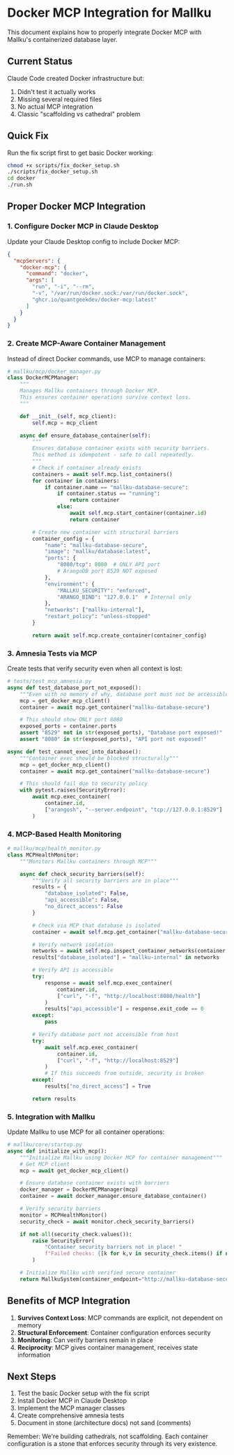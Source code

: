 # Docker MCP Integration for Mallku

This document explains how to properly integrate Docker MCP with Mallku's containerized database layer.

## Current Status

Claude Code created Docker infrastructure but:
1. Didn't test it actually works
2. Missing several required files
3. No actual MCP integration
4. Classic "scaffolding vs cathedral" problem

## Quick Fix

Run the fix script first to get basic Docker working:
```bash
chmod +x scripts/fix_docker_setup.sh
./scripts/fix_docker_setup.sh
cd docker
./run.sh
```

## Proper Docker MCP Integration

### 1. Configure Docker MCP in Claude Desktop

Update your Claude Desktop config to include Docker MCP:

```json
{
  "mcpServers": {
    "docker-mcp": {
      "command": "docker",
      "args": [
        "run", "-i", "--rm",
        "-v", "/var/run/docker.sock:/var/run/docker.sock",
        "ghcr.io/quantgeekdev/docker-mcp:latest"
      ]
    }
  }
}
```

### 2. Create MCP-Aware Container Management

Instead of direct Docker commands, use MCP to manage containers:

```python
# mallku/mcp/docker_manager.py
class DockerMCPManager:
    """
    Manages Mallku containers through Docker MCP.
    This ensures container operations survive context loss.
    """

    def __init__(self, mcp_client):
        self.mcp = mcp_client

    async def ensure_database_container(self):
        """
        Ensures database container exists with security barriers.
        This method is idempotent - safe to call repeatedly.
        """
        # Check if container already exists
        containers = await self.mcp.list_containers()
        for container in containers:
            if container.name == "mallku-database-secure":
                if container.status == "running":
                    return container
                else:
                    await self.mcp.start_container(container.id)
                    return container

        # Create new container with structural barriers
        container_config = {
            "name": "mallku-database-secure",
            "image": "mallku/database:latest",
            "ports": {
                "8080/tcp": 8080  # ONLY API port
                # ArangoDB port 8529 NOT exposed
            },
            "environment": {
                "MALLKU_SECURITY": "enforced",
                "ARANGO_BIND": "127.0.0.1"  # Internal only
            },
            "networks": ["mallku-internal"],
            "restart_policy": "unless-stopped"
        }

        return await self.mcp.create_container(container_config)
```

### 3. Amnesia Tests via MCP

Create tests that verify security even when all context is lost:

```python
# tests/test_mcp_amnesia.py
async def test_database_port_not_exposed():
    """Even with no memory of why, database port must not be accessible"""
    mcp = get_docker_mcp_client()
    container = await mcp.get_container("mallku-database-secure")

    # This should show ONLY port 8080
    exposed_ports = container.ports
    assert "8529" not in str(exposed_ports), "Database port exposed!"
    assert "8080" in str(exposed_ports), "API port not exposed!"

async def test_cannot_exec_into_database():
    """Container exec should be blocked structurally"""
    mcp = get_docker_mcp_client()
    container = await mcp.get_container("mallku-database-secure")

    # This should fail due to security policy
    with pytest.raises(SecurityError):
        await mcp.exec_container(
            container.id,
            ["arangosh", "--server.endpoint", "tcp://127.0.0.1:8529"]
        )
```

### 4. MCP-Based Health Monitoring

```python
# mallku/mcp/health_monitor.py
class MCPHealthMonitor:
    """Monitors Mallku containers through MCP"""

    async def check_security_barriers(self):
        """Verify all security barriers are in place"""
        results = {
            "database_isolated": False,
            "api_accessible": False,
            "no_direct_access": False
        }

        # Check via MCP that database is isolated
        container = await self.mcp.get_container("mallku-database-secure")

        # Verify network isolation
        networks = await self.mcp.inspect_container_networks(container.id)
        results["database_isolated"] = "mallku-internal" in networks

        # Verify API is accessible
        try:
            response = await self.mcp.exec_container(
                container.id,
                ["curl", "-f", "http://localhost:8080/health"]
            )
            results["api_accessible"] = response.exit_code == 0
        except:
            pass

        # Verify database port not accessible from host
        try:
            await self.mcp.exec_container(
                container.id,
                ["curl", "-f", "http://localhost:8529"]
            )
            # If this succeeds from outside, security is broken
        except:
            results["no_direct_access"] = True

        return results
```

### 5. Integration with Mallku

Update Mallku to use MCP for all container operations:

```python
# mallku/core/startup.py
async def initialize_with_mcp():
    """Initialize Mallku using Docker MCP for container management"""
    # Get MCP client
    mcp = await get_docker_mcp_client()

    # Ensure database container exists with barriers
    docker_manager = DockerMCPManager(mcp)
    container = await docker_manager.ensure_database_container()

    # Verify security barriers
    monitor = MCPHealthMonitor()
    security_check = await monitor.check_security_barriers()

    if not all(security_check.values()):
        raise SecurityError(
            "Container security barriers not in place! "
            f"Failed checks: {[k for k,v in security_check.items() if not v]}"
        )

    # Initialize Mallku with verified secure container
    return MallkuSystem(container_endpoint="http://mallku-database-secure:8080")
```

## Benefits of MCP Integration

1. **Survives Context Loss**: MCP commands are explicit, not dependent on memory
2. **Structural Enforcement**: Container configuration enforces security
3. **Monitoring**: Can verify barriers remain in place
4. **Reciprocity**: MCP gives container management, receives state information

## Next Steps

1. Test the basic Docker setup with the fix script
2. Install Docker MCP in Claude Desktop
3. Implement the MCP manager classes
4. Create comprehensive amnesia tests
5. Document in stone (architecture docs) not sand (comments)

Remember: We're building cathedrals, not scaffolding. Each container configuration is a stone that enforces security through its very existence.
